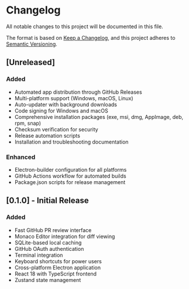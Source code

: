 # Changelog

All notable changes to this project will be documented in this file.

The format is based on [Keep a Changelog](https://keepachangelog.com/en/1.0.0/),
and this project adheres to [Semantic Versioning](https://semver.org/spec/v2.0.0.html).

## [Unreleased]

### Added
- Automated app distribution through GitHub Releases
- Multi-platform support (Windows, macOS, Linux)
- Auto-updater with background downloads
- Code signing for Windows and macOS
- Comprehensive installation packages (exe, msi, dmg, AppImage, deb, rpm, snap)
- Checksum verification for security
- Release automation scripts
- Installation and troubleshooting documentation

### Enhanced
- Electron-builder configuration for all platforms
- GitHub Actions workflow for automated builds
- Package.json scripts for release management

## [0.1.0] - Initial Release

### Added
- Fast GitHub PR review interface
- Monaco Editor integration for diff viewing
- SQLite-based local caching
- GitHub OAuth authentication
- Terminal integration
- Keyboard shortcuts for power users
- Cross-platform Electron application
- React 18 with TypeScript frontend
- Zustand state management